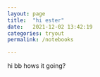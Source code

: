 ```yaml
---
layout: page
title:  "hi ester"
date:   2021-12-02 13:42:19 
categories: tryout
permalink: /notebooks

---
```


hi bb hows it going?

